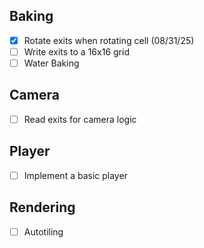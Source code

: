 ## Baking
- [x] Rotate exits when rotating cell (08/31/25)
- [ ] Write exits to a 16x16 grid
- [ ] Water Baking
## Camera
- [ ] Read exits for camera logic
## Player
- [ ] Implement a basic player
## Rendering
- [ ] Autotiling
